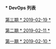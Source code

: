 #### * DevOps 列表

[第三期 * 2019-02-19 *](#2019-02-19)

[第二期 * 2019-02-11 *](#2019-02-11)

[第一期 * 2019-02-10 *](#2019-02-10)
